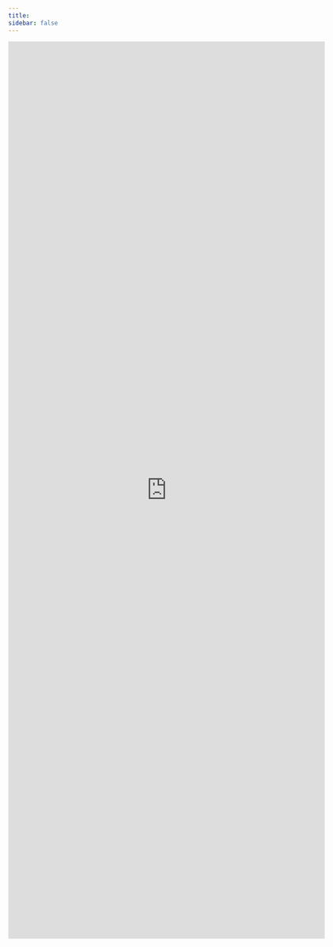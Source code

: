```yaml
---
title: 
sidebar: false
---
```


<iframe src="https://docs.google.com/forms/d/e/1FAIpQLSd9mdZU-vbvvMhdpZ2PGiUiMcvZucUiqUYWmov98W66sI0X3w/viewform?embedded=true" width="640" height="1810" frameborder="0" marginheight="0" marginwidth="0">Loading…</iframe>
